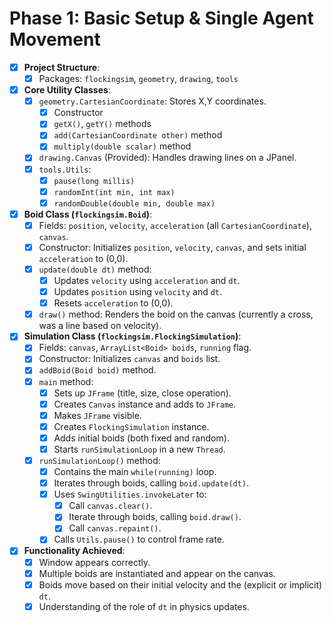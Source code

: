 # Phase 1: Basic Setup & Single Agent Movement

- [X] **Project Structure**:
    - [X] Packages: `flockingsim`, `geometry`, `drawing`, `tools`
- [X] **Core Utility Classes**:
    - [X] `geometry.CartesianCoordinate`: Stores X,Y coordinates.
        - [X] Constructor
        - [X] `getX()`, `getY()` methods
        - [X] `add(CartesianCoordinate other)` method
        - [X] `multiply(double scalar)` method
    - [X] `drawing.Canvas` (Provided): Handles drawing lines on a JPanel.
    - [X] `tools.Utils`:
        - [X] `pause(long millis)`
        - [X] `randomInt(int min, int max)`
        - [X] `randomDouble(double min, double max)`
- [X] **Boid Class (`flockingsim.Boid`)**:
    - [X] Fields: `position`, `velocity`, `acceleration` (all `CartesianCoordinate`), `canvas`.
    - [X] Constructor: Initializes `position`, `velocity`, `canvas`, and sets initial `acceleration` to (0,0).
    - [X] `update(double dt)` method:
        - [X] Updates `velocity` using `acceleration` and `dt`.
        - [X] Updates `position` using `velocity` and `dt`.
        - [X] Resets `acceleration` to (0,0).
    - [X] `draw()` method: Renders the boid on the canvas (currently a cross, was a line based on velocity).
- [X] **Simulation Class (`flockingsim.FlockingSimulation`)**:
    - [X] Fields: `canvas`, `ArrayList<Boid> boids`, `running` flag.
    - [X] Constructor: Initializes `canvas` and `boids` list.
    - [X] `addBoid(Boid boid)` method.
    - [X] `main` method:
        - [X] Sets up `JFrame` (title, size, close operation).
        - [X] Creates `Canvas` instance and adds to `JFrame`.
        - [X] Makes `JFrame` visible.
        - [X] Creates `FlockingSimulation` instance.
        - [X] Adds initial boids (both fixed and random).
        - [X] Starts `runSimulationLoop` in a new `Thread`.
    - [X] `runSimulationLoop()` method:
        - [X] Contains the main `while(running)` loop.
        - [X] Iterates through boids, calling `boid.update(dt)`.
        - [X] Uses `SwingUtilities.invokeLater` to:
            - [X] Call `canvas.clear()`.
            - [X] Iterate through boids, calling `boid.draw()`.
            - [X] Call `canvas.repaint()`.
        - [X] Calls `Utils.pause()` to control frame rate.
- [X] **Functionality Achieved**:
    - [X] Window appears correctly.
    - [X] Multiple boids are instantiated and appear on the canvas.
    - [X] Boids move based on their initial velocity and the (explicit or implicit) `dt`.
    - [X] Understanding of the role of `dt` in physics updates. 